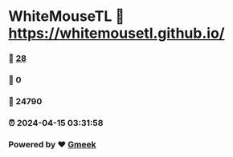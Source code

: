 # WhiteMouseTL :link: https://whitemousetl.github.io/ 
### :page_facing_up: [28](https://whitemousetl.github.io//tag.html) 
### :speech_balloon: 0 
### :hibiscus: 24790 
### :alarm_clock: 2024-04-15 03:31:58 
### Powered by :heart: [Gmeek](https://github.com/Meekdai/Gmeek)
